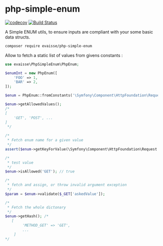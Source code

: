 # php-simple-enum

[![codecov](https://codecov.io/gh/evaisse/php-simple-enum/branch/master/graph/badge.svg)](https://codecov.io/gh/evaisse/php-simple-enum)
[![Build Status](https://travis-ci.org/evaisse/php-simple-enum.svg?branch=master)](https://travis-ci.org/evaisse/php-simple-enum)

A Simple ENUM utils, to ensure inputs are compliant with your some basic data structs.

```bash
composer require evaisse/php-simple-enum
```

Allow to fetch a static list of values from givens constants : 

```php
use evaisse\PhpSimpleEnum\PhpEnum;

$enumInt = new PhpEnum([
    'FOO' => 1,
    'BAR' => 2,
]);

$enum = PhpEnum::fromConstants('\Symfony\Component\HttpFoundation\Request::METHOD_*');

$enum->getAllowedValues(); 
/*
[
    'GET', 'POST', ...
]
 */        

/*
 * Fetch enum name for a given value
 */
assert($enum->getKeyForValue(\Symfony\Component\HttpFoundation\Request::METHOD_GET) === 'METHOD_GET');

/*
 * test value
 */
$enum->isAllowed('GET'); // true

/*
 * fetch and assign, or throw invalid argument exception
 */
$param = $enum->validate($_GET['askedValue']);

/*
 * Fetch the whole dictonary
 */
$enum->getHash(); /*
   [
        'METHOD_GET' => 'GET', 
        ...
    ]
*/
```
 
